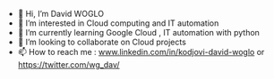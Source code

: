 - 👋 Hi, I’m David WOGLO
- 👀 I’m interested in Cloud computing and IT automation
- 🌱 I’m currently learning Google Cloud , IT automation with python
- 💞️ I’m looking to collaborate on Cloud projects
- 📫 How to reach me : www.linkedin.com/in/kodjovi-david-woglo or https://twitter.com/wg_dav/

<!---
davWK/davWK is a ✨ special ✨ repository because its `README.md` (this file) appears on your GitHub profile.
You can click the Preview link to take a look at your changes.
--->
